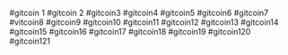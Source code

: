 #gitcoin 1
#gitcoin 2
#gitcoin3
#gitcoin4
#gitcoin5
#gitcoin6
#gitcoin7
#vitcoin8
#gitcoin9
#gitcoin10
#gitcoin11
#gitcoin12
#gitcoin13
#gitcoin14
#gitcoin15
#gitcoin16
#gitcoin17
#gitcoin18
#gitcoin19
#gitcoin120
#gitcoin121
